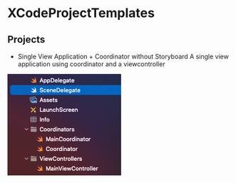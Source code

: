# XCodeProjectTemplates

## Projects

+ Single View Application + Coordinator without Storyboard
A single view application using coordinator and a viewcontroller



<img src="https://raw.githubusercontent.com/lucask84ever/XCodeProjectTemplates/main/Images/Single%20View%20%2B%20Coordinator%20without%20Storyboard.png">
